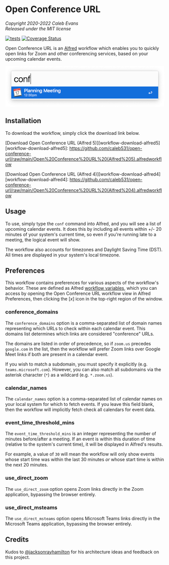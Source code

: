 # Open Conference URL

*Copyright 2020-2022 Caleb Evans*  
*Released under the MIT license*

[![tests](https://github.com/caleb531/open-conference-url/actions/workflows/tests.yml/badge.svg)](https://github.com/caleb531/open-conference-url/actions/workflows/tests.yml)
[![Coverage Status](https://coveralls.io/repos/caleb531/open-conference-url/badge.svg?branch=main)](https://coveralls.io/r/caleb531/open-conference-url?branch=main)

Open Conference URL is an [Alfred][alfred] workflow which enables you to quickly
open links for Zoom and other conferencing services, based on your upcoming
calendar events.

[alfred]: https://www.alfredapp.com/

![Screenshot](screenshot.png)

## Installation

To download the workflow, simply click the download link below.

[Download Open Conference URL (Alfred 5)][workflow-download-alfred5]
[workflow-download-alfred5]: https://github.com/caleb531/open-conference-url/raw/main/Open%20Conference%20URL%20(Alfred%205).alfredworkflow

[Download Open Conference URL (Alfred 4)][workflow-download-alfred4]
[workflow-download-alfred4]: https://github.com/caleb531/open-conference-url/raw/main/Open%20Conference%20URL%20(Alfred%204).alfredworkflow

## Usage

To use, simply type the `conf` command into Alfred, and you will see a list of
upcoming calendar events. It does this by including all events within +/- 20
minutes of your system's current time, so even if you're running late to a
meeting, the logical event will show.

The workflow also accounts for timezones and Daylight Saving Time (DST). All
times are displayed in your system's local timezone.

## Preferences

This workflow contains preferences for various aspects of the workflow's
behavior. These are defined as Alfred [workflow variables][workflow-vars],
which you can access by opening the Open Conference URL workflow view in Alfred
Preferences, then clicking the \[_x_\] icon in the top-right region of the
window.

[workflow-vars]: https://www.alfredapp.com/help/workflows/advanced/variables/

### conference_domains

The `conference_domains` option is a comma-separated list of domain names
representing which URLs to check within each calendar event. This domains list
determines which links are considered "conference" URLs.

The domains are listed in order of precedence, so if `zoom.us` precedes
`google.com` in the list, then the workflow will prefer Zoom links over Google
Meet links if both are present in a calendar event.

If you wish to match a subdomain, you must specify it explicitly (e.g.
`teams.microsoft.com`). However, you can also match all subdomains via the
asterisk character (`*`) as a wildcard (e.g. `*.zoom.us`).

### calendar_names

The `calendar_names` option is a comma-separated list of calendar names on your
local system for which to fetch events. If you leave this field blank, then the
workflow will implicitly fetch check all calendars for event data.

### event_time_threshold_mins

The `event_time_threshold_mins` is an integer representing the number of
minutes before/after a meeting. If an event is within this duration of time
(relative to the system's current time), it will be displayed in Alfred's
results.

For example, a value of `30` will mean the workflow will only show
events whose start time was within the last 30 minutes *or* whose start time is
within the next 20 minutes.

### use_direct_zoom

The `use_direct_zoom` option opens Zoom links directly in the Zoom application,
bypassing the browser entirely.

### use_direct_msteams

The `use_direct_msteams` option opens Microsoft Teams links directly in the
Microsoft Teams application, bypassing the browser entirely.

## Credits

Kudos to [@jacksonrayhamilton][jrh] for his architecture ideas and feedback on
this project.

[jrh]: https://github.com/jacksonrayhamilton
